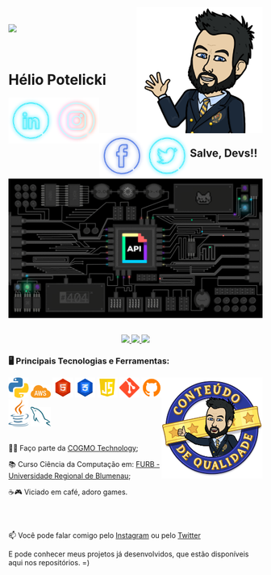<img align="right" width="250px" style="margin-top:-20px" src="images\bitmoji\Salve.PNG">

</br>
</br>

<img align="left" width="200px" style="margin-top:-20px" src="https://komarev.com/ghpvc/?username=HELIOPOTELICKI&color=blueviolet&style=for-the-badge"/>

</br>
</br>

<div display="inline-block">
 
 <h1 align="left">Hélio Potelicki</h1>

  <a href="https://www.linkedin.com/in/h%C3%A9lio-potelicki">
    <img align="left" width="90px" src="images\socials\Linkedin.png" alt="linkedin" style="vertical-align:top;">
  </a>

 <a href="https://www.instagram.com/helio_potelicky/">
    <img align="left" width="90px" src="images\socials\Instagram.png" alt="instagram" style="vertical-align:top;">
  </a> 

  <a href="https://www.facebook.com/SirPotelicky">
    <img align="left" width="90px" src="images\socials\Facebook.png" alt="facebook" style="vertical-align:top;">
  </a>

  <a href="https://twitter.com/helio_potelicky">
    <img align="left" width="90px" src="images\socials\Twitter.png" alt="twitter" style="vertical-align:top;">
  </a>

</div>

</br>
</br>
</br>
</br>

## Salve, Devs!!

<p align="center">
  <img src="images\tecs\dev-background.gif" width="700">
</p>

##
<p align="center">
<a href="https://github.com/HELIOPOTELICKI">
  <img height="180em" src="https://github-readme-stats.vercel.app/api?username=HELIOPOTELICKI&theme=highcontrast&include_all_commits=true&count_private=true&border_radius=20"/>
  <img height="180em" src="https://github-readme-stats.vercel.app/api/top-langs/?username=HELIOPOTELICKI&theme=highcontrast&count_private=true&layout=compact&border_radius=20&hide=html"/>
  <img height="180em" src="https://github-readme-streak-stats.herokuapp.com/?user=HELIOPOTELICKI&theme=highcontrast&ring=db1212&fire=ed9015"/>
</a>

</p>

### 🖥️ Principais Tecnologias e Ferramentas: 
<img width="200px" align="right" src="images\bitmoji\Qualidade.png">
<code><img width="40px" src="images\tecs\python.png" title = "Python 3"/></code>
<code><img width="40px" src="images\tecs\aws.png" title = "AWS"/></code>
<code><img width="40px" src="images\tecs\html5.png" title = "HTML 5"/></code>
<code><img width="40px" src="images\tecs\css3.png" title = "CSS 3"/></code>
<code><img width="40px" src="images\tecs\javascript.png" title = "JAVASCRIPT"/></code>
<code><img width="40px" src="images\tecs\gitBash.png" title = "GIT BASH"/></code>
<code><img width="40px" src="images\tecs\github.png" title = "GITHUB"/></code>
<code><img width="40px" src="images\tecs\java.png" title = "JAVA"/></code>
<code><img width="40px" src="images\tecs\mysql.png" title = "MYSQL"/></code>

</br>
</br>

<div display="inline-block">
 <p align="left">👨‍💻 Faço parte da <a href="https://cogmo.com.br/">COGMO Technology</a>;</p>
 <p align="left">📚 Curso Ciência da Computação em: <a href="https://www.furb.br/web/10/portugues">FURB - Universidade Regional de Blumenau</a>;</p>
 <p align="left">☕🎮 Viciado em café, adoro games.</p>
</div>

</br>
</br>

<div display="inline-block">
  <p align="left">📫 Você pode falar comigo pelo <a href="https://www.instagram.com/helio_potelicky/">Instagram</a> ou pelo <a href="https://twitter.com/helio_potelicky">Twitter</a></p>
  <p align="left">E pode conhecer meus projetos já desenvolvidos, que estão disponíveis aqui nos repositórios. =)</p>
</div>
